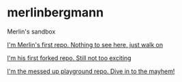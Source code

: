 # merlinbergmann
Merlin's sandbox

[I'm Merlin's first repo. Nothing to see here, just walk on](https://github.com/merlinbergmann/helloworld.git "My first repo")

[I'm his first forked repo. Still not too exciting](https://github.com/merlinbergmann/patchwork "My first forked repo")

[I'm the messed up playground repo. Dive in to the mayhem!](https://github.com/merlinbergmann/git-lesson-repository "Expect the worst")